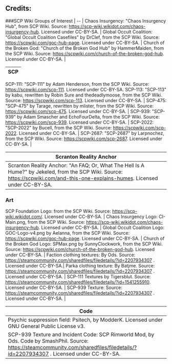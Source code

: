 ## Credits:

###SCP Wiki
Groups of Interest  |
--  |
Chaos Insurgency: "Chaos Insurgency Hub", from SCP Wiki. Source: https://scp-wiki.wikidot.com/chaos-insurgency-hub. Licensed under CC-BY-SA.  |
Global Occult Coalition: "Global Occult Coalition Casefiles" by DrClef, from the SCP Wiki. Source: https://scpwiki.com/goc-hub-page. Licensed under CC-BY-SA.  |
Church of the Broken God: "Church of the Broken God Hub" by HammerMaiden, from the SCP Wiki. Source: https://scpwiki.com/church-of-the-broken-god-hub. Licensed under CC-BY-SA.  |

SCP	|
---	|	
SCP-111: "SCP-111" by Adam Henderson, from the SCP Wiki. Source: https://scpwiki.com/scp-111. Licensed under CC-BY-SA.
SCP-113: "SCP-113" by kabu, rewritten by Robin Sure and thedeadlymoose, from the SCP Wiki. Source: https://scpwiki.com/scp-113. Licensed under CC-BY-SA. |
SCP-475: "SCP-475" by Tarage, rewritten by mlister, from the SCP Wiki. Source: https://scpwiki.com/scp-475. Licensed under CC-BY-SA. |
SCP-939: "SCP-939" by Adam Smascher and EchoFourDelta, from the SCP Wiki. Source: https://scpwiki.com/scp-939. Licensed under CC-BY-SA.	|
SCP-2022: "SCP-2022" by Bucell, from the SCP Wiki. Source: https://scpwiki.com/scp-2022. Licensed under CC-BY-SA. |
SCP-2687: "SCP-2687" by Larpnochez, from the SCP Wiki. Source: https://scpwiki.com/scp-2687. Licensed under CC-BY-SA. |

Scranton Reality Anchor  |
--  |
Scranton Reality Anchor: "An FAQ; Or, What The Hell Is A Hume?" by Jekeled, from the SCP Wiki. Source: https://scpwiki.com/and-this-one-explains-humes. Licensed under CC-BY-SA. |

### Art
SCP Foundation Logo: from the SCP Wiki. Source: https://scp-wiki.wikidot.com/. Licensed under CC-BY-SA.	|
Chaos Insurgency Logo: CI-Main.png, from the SCP Wiki. Source: https://scp-wiki.wikidot.com/chaos-insurgency-hub. Licensed under CC-BY-SA.  |
Global Occult Coalition Logo: GOC-Logo-v4.png by Aelanna, from the SCP Wiki. Source: https://scpwiki.com/goc-hub-page. Licensed under CC-BY-SA.  |
Church of the Broken God Logo: SPMax.png by SunnyClockwork, from the SCP Wiki. Source: https://scpwiki.com/church-of-the-broken-god-hub. Licensed under CC-BY-SA.  |
Faction clothing textures: By Ods. Source: https://steamcommunity.com/sharedfiles/filedetails/?id=2207934307 . Licensed under CC-BY-SA.|
Parka clothing texture: By Batjme. Source: https://steamcommunity.com/sharedfiles/filedetails/?id=2207934307 . Licensed under CC-BY-SA.	|
SCP-111 Textures by Tigersblut. Source: https://steamcommunity.com/sharedfiles/filedetails/?id=1541255910. Licensed under CC-BY-SA.	|
SCP-939 Texture: Source: https://steamcommunity.com/sharedfiles/filedetails/?id=2207934307 . Licensed under CC-BY-SA.	|

Code	|
---	|
Psychic suppression field: Psitech, by ModderK. Licensed under GNU General Public License v3. |
SCP-939 Texture and Incident Code: SCP Rimworld Mod, by Ods. Code by SmashPhil. Source: https://steamcommunity.com/sharedfiles/filedetails/?id=2207934307 . Licensed under CC-BY-SA.	|